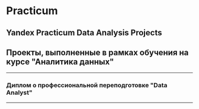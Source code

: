 # Practicum
## Yandex Practicum Data Analysis Projects       
## Проекты, выполненные в рамках обучения на курсе "Аналитика данных"
-------------------------------
### Диплом о профессиональной переподготовке "Data Analyst"
-------------------------------



